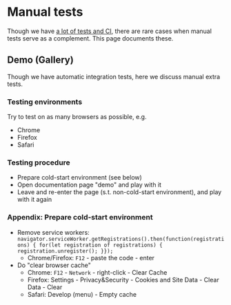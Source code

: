 # Manual tests

Though we have [a lot of tests and CI](../../miscellaneous/safety),
there are rare cases when manual tests serve as a complement.
This page documents these.

## Demo (Gallery)

Though we have automatic integration tests, here we discuss manual extra tests.

### Testing environments

Try to test on as many browsers as possible, e.g.

* Chrome
* Firefox
* Safari

### Testing procedure

* Prepare cold-start environment (see below)
* Open documentation page "demo" and play with it
* Leave and re-enter the page (s.t. non-cold-start environment), and play with it again

### Appendix: Prepare cold-start environment

* Remove service workers: `navigator.serviceWorker.getRegistrations().then(function(registrations) { for(let registration of registrations) { registration.unregister(); }});`
  * Chrome/Firefox: `F12` - paste the code - enter
* Do "clear browser cache"
  * Chrome: `F12` - `Network` - right-click - Clear Cache
  * Firefox: Settings - Privacy&Security - Cookies and Site Data - Clear Data - Clear
  * Safari: Develop (menu) - Empty cache
